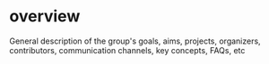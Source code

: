 # overview
General description of the group's goals, aims, projects, organizers, contributors, communication channels, key concepts, FAQs, etc
